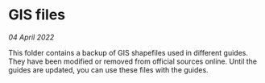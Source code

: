 
# GIS files


*04 April 2022*


This folder contains a backup of GIS shapefiles used in different guides. They have been modified or removed from official sources online. Until the guides are updated, you can use these files with the guides.

